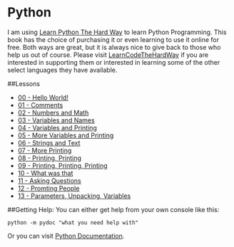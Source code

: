# Python
I am using [Learn Python The Hard Way](http://learnpythonthehardway.org/book/) to learn Python Programming. This book has the choice of purchasing it or even learning to use it online for free. Both ways are great, but it is always nice to give back to those who help us out of course. Please visit [LearnCodeTheHardWay](http://learncodethehardway.org/) if you are interested in supporting them or interested in learning some of the other select languages they have available.

##Lessons
* [00 - Hello World!](https://github.com/BlakeBarnes00/Python/tree/master/00%20-%20Hello%20World!)
* [01 - Comments](https://github.com/BlakeBarnes00/Python/tree/master/01%20-%20Comments)
* [02 - Numbers and Math](https://github.com/BlakeBarnes00/Python/tree/master/02%20-%20Numbers%20and%20Math)
* [03 - Variables and Names](https://github.com/BlakeBarnes00/Python/tree/master/03%20-%20Variables%20and%20Names)
* [04 - Variables and Printing](https://github.com/BlakeBarnes00/Python/tree/master/04%20-%20More%20Variables%20and%20Printing)
* [05 - More Variables and Printing](https://github.com/BlakeBarnes00/Python/tree/master/04%20-%20More%20Variables%20and%20Printing)
* [06 - Strings and Text](https://github.com/BlakeBarnes00/Python/tree/master/06%20-%20Strings%20and%20Text)
* [07 - More Printing](https://github.com/BlakeBarnes00/Python/tree/master/07%20-%20More%20Printing)
* [08 - Printing, Printing](https://github.com/BlakeBarnes00/Python/tree/master/08%20-%20Printing%2C%20Printing)
* [09 - Printing, Printing, Printing](https://github.com/BlakeBarnes00/Python/tree/master/09%20-%20Printing%2C%20Printing%2C%20Printing)
* [10 - What was that](https://github.com/BlakeBarnes00/Python/tree/master/10%20-%20What%20was%20that)
* [11 - Asking Questions](https://github.com/BlakeBarnes00/Python/tree/master/11%20-%20Asking%20Questions)
* [12 - Promting People](https://github.com/BlakeBarnes00/Python/tree/master/12%20-%20Prompting%20People)
* [13 - Parameters, Unpacking, Variables](https://github.com/BlakeBarnes00/Python/tree/master/13%20-%20Parameters%2C%20Unpacking%2C%20Variables)

##Getting Help:
You can either get help from your own console like this:
```batch
python -m pydoc "what you need help with"
```
Or you can visit [Python Documentation](https://www.python.org/doc/).
